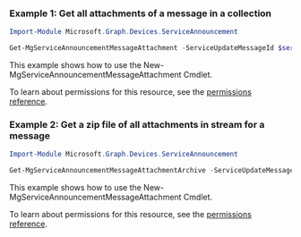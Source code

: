 ### Example 1: Get all attachments of a message in a collection

```powershellImport-Module Microsoft.Graph.Devices.ServiceAnnouncement

Get-MgServiceAnnouncementMessageAttachment -ServiceUpdateMessageId $serviceUpdateMessageId
```
This example shows how to use the New-MgServiceAnnouncementMessageAttachment Cmdlet.
To learn about permissions for this resource, see the [permissions reference](/graph/permissions-reference).

### Example 2: Get a zip file of all attachments in stream for a message

```powershellImport-Module Microsoft.Graph.Devices.ServiceAnnouncement

Get-MgServiceAnnouncementMessageAttachmentArchive -ServiceUpdateMessageId $serviceUpdateMessageId
```
This example shows how to use the New-MgServiceAnnouncementMessageAttachment Cmdlet.
To learn about permissions for this resource, see the [permissions reference](/graph/permissions-reference).

